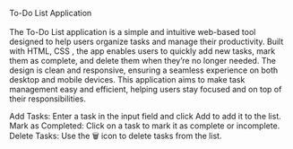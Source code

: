To-Do List Application
</br></br>
The To-Do List application is a simple and intuitive web-based tool designed to help users organize tasks and manage their productivity. Built with HTML, CSS , the app enables users to quickly add new tasks, mark them as complete, and delete them when they’re no longer needed. The design is clean and responsive, ensuring a seamless experience on both desktop and mobile devices. This application aims to make task management easy and efficient, helping users stay focused and on top of their responsibilities.


Add Tasks: Enter a task in the input field and click Add to add it to the list.</br>
Mark as Completed: Click on a task to mark it as complete or incomplete.</br>
Delete Tasks: Use the 🗑️ icon to delete tasks from the list.</br>
